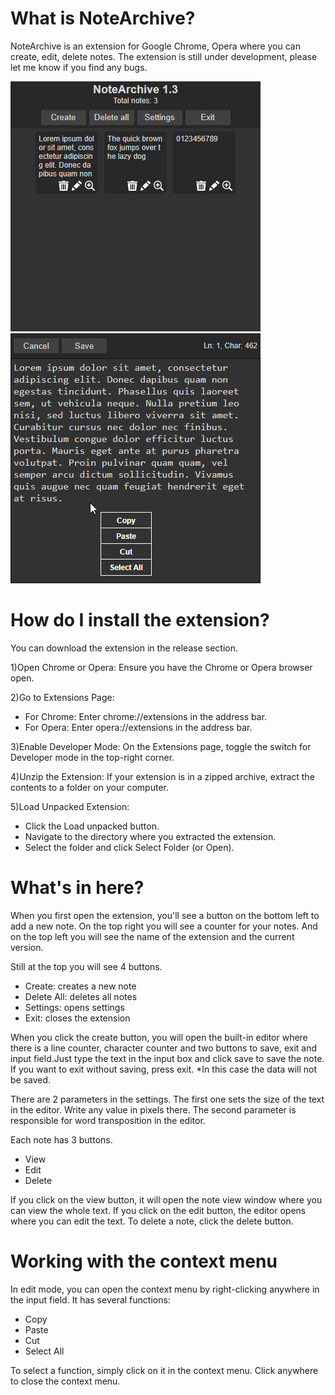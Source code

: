 # What is NoteArchive?
NoteArchive is an extension for Google Chrome, Opera where you can create, edit, delete notes. The extension is still under development, please let me know if you find any bugs.

![Main menu](images/Screenshots/fNVdEsftoN.png)
![Editor](images/Screenshots/12tFekV6KG.png)

# How do I install the extension?
You can download the extension in the release section.

1)Open Chrome or Opera: Ensure you have the Chrome or Opera browser open.

2)Go to Extensions Page:
- For Chrome: Enter chrome://extensions in the address bar.
- For Opera: Enter opera://extensions in the address bar.

3)Enable Developer Mode: On the Extensions page, toggle the switch for Developer mode in the top-right corner.

4)Unzip the Extension: If your extension is in a zipped archive, extract the contents to a folder on your computer.

5)Load Unpacked Extension:
- Click the Load unpacked button.
- Navigate to the directory where you extracted the extension.
- Select the folder and click Select Folder (or Open).
  
# What's in here?
When you first open the extension, you'll see a button on the bottom left to add a new note. 
On the top right you will see a counter for your notes. And on the top left you will see 
the name of the extension and the current version.

Still at the top you will see 4 buttons.

- Create: creates a new note
- Delete All: deletes all notes
- Settings: opens settings
- Exit: closes the extension

When you click the create button, you will open the built-in editor where there is a line 
counter, character counter and two buttons to save, exit and input field.Just type the text 
in the input box and click save to save the note. If you want to exit without saving, press 
exit. *In this case the data will not be saved.

There are 2 parameters in the settings. The first one sets the size of the text in the editor. Write any value in pixels there. The second parameter is responsible for word transposition in the editor.

Each note has 3 buttons. 

- View
- Edit
- Delete

If you click on the view button, it will open the note view window where you can view the whole text. If you click on the edit button, the editor opens where you can edit the text. To delete a note, click the delete button.

# Working with the context menu

In edit mode, you can open the context menu by right-clicking anywhere in the input field. It has several functions:

- Copy
- Paste
- Cut
- Select All

To select a function, simply click on it in the context menu. Click anywhere to close the context menu.
